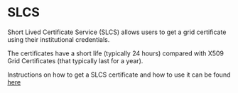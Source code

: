 # SLCS

Short Lived Certificate Service (SLCS) allows users to get a grid certificate using their institutional credentials.

The certificates have a short life (typically 24 hours) compared with X509 Grid Certificates (that typically last for a year).

Instructions on how to get a SLCS certificate and how to use it can be found [here](using-slcs-certificates-at-university-of-canterbury.md)
